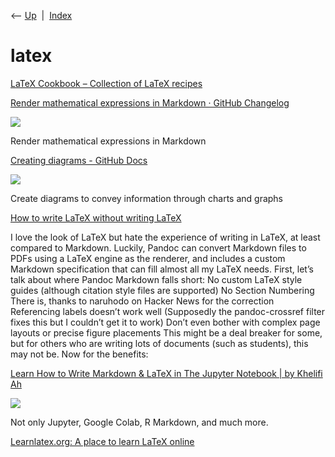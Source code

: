 <div class="nav">

⟵ [Up](index.html)  \|  [Index](index.html)

</div>

# latex

<div class="cards">

<div class="card">

<div class="card-title">

[LaTeX Cookbook – Collection of LaTeX
recipes](https://latex-cookbook.net)

</div>

</div>

<div class="card">

<div class="card-title">

[Render mathematical expressions in Markdown · GitHub
Changelog](https://github.blog/changelog/2022-05-19-render-mathematical-expressions-in-markdown)

</div>

<div class="card-image">

[![](https://user-images.githubusercontent.com/7219923/165633956-cfe6be6d-66ec-451a-8afd-be3546f4d0a1.png)](https://github.blog/changelog/2022-05-19-render-mathematical-expressions-in-markdown)

</div>

Render mathematical expressions in Markdown

</div>

<div class="card">

<div class="card-title">

[Creating diagrams - GitHub
Docs](https://docs.github.com/en/get-started/writing-on-github/working-with-advanced-formatting/creating-diagrams)

</div>

<div class="card-image">

[![](https://github.githubassets.com/images/modules/open_graph/github-logo.png)](https://docs.github.com/en/get-started/writing-on-github/working-with-advanced-formatting/creating-diagrams)

</div>

Create diagrams to convey information through charts and graphs

</div>

<div class="card">

<div class="card-title">

[How to write LaTeX without writing
LaTeX](https://jarbus.net/blog/write-latex-without-latex)

</div>

I love the look of LaTeX but hate the experience of writing in LaTeX, at
least compared to Markdown. Luckily, Pandoc can convert Markdown files
to PDFs using a LaTeX engine as the renderer, and includes a custom
Markdown specification that can fill almost all my LaTeX needs. First,
let’s talk about where Pandoc Markdown falls short: No custom LaTeX
style guides (although citation style files are supported) No Section
Numbering There is, thanks to naruhodo on Hacker News for the correction
Referencing labels doesn’t work well (Supposedly the pandoc-crossref
filter fixes this but I couldn’t get it to work) Don’t even bother with
complex page layouts or precise figure placements This might be a deal
breaker for some, but for others who are writing lots of documents (such
as students), this may not be. Now for the benefits:

</div>

<div class="card">

<div class="card-title">

[Learn How to Write Markdown & LaTeX in The Jupyter Notebook \| by
Khelifi
Ah](https://towardsdatascience.com/write-markdown-latex-in-the-jupyter-notebook-10985edb91fd)

</div>

<div class="card-image">

[![](https://miro.medium.com/v2/resize:fit:1200/1*0kvH-2umlC8mDLr5cMHGPA.png)](https://towardsdatascience.com/write-markdown-latex-in-the-jupyter-notebook-10985edb91fd)

</div>

Not only Jupyter, Google Colab, R Markdown, and much more.

</div>

<div class="card">

<div class="card-title">

[Learnlatex.org: A place to learn LaTeX
online](https://www.learnlatex.org/en)

</div>

</div>

</div>
